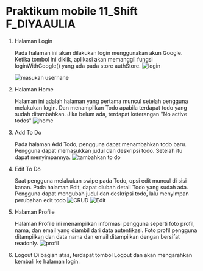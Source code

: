# Praktikum mobile 11_Shift F_DIYAAULIA
1. Halaman Login

   Pada halaman ini akan dilakukan login menggunakan akun Google. Ketika tombol ini diklik, aplikasi akan memanggil fungsi loginWithGoogle() yang ada pada store authStore.
   ![login](https://github.com/user-attachments/assets/9296ea02-098f-4442-80c3-bbd66197e690)

   ![masukan usernane](https://github.com/user-attachments/assets/ce3eab32-076d-472d-9da3-51c56781e3e7)

2. Halaman Home

   Halaman ini adalah halaman yang pertama muncul setelah pengguna melakukan login. Dan menampilkan Todo apabila terdapat todo yang sudah ditambahkan. Jika belum ada, terdapat keterangan "No active todos"
     ![home](https://github.com/user-attachments/assets/7dd865f0-495c-42ab-8bab-7f17c5a45c3c)
 
3. Add To Do

   Pada halaman Add Todo, pengguna dapat menambahkan todo baru. Pengguna dapat memasukkan judul dan deskripsi todo. Setelah itu dapat menyimpannya.
   ![tambahkan to do](https://github.com/user-attachments/assets/0dfe5b2a-b774-4d03-b59a-0cb4a6a315e1)

   
4. Edit To Do

   Saat pengguna melakukan swipe pada Todo, opsi edit muncul di sisi kanan. Pada halaman Edit, dapat diubah detail Todo yang sudah ada. Pengguna dapat mengubah judul dan deskripsi todo, lalu menyimpan perubahan edit todo
   ![CRUD](https://github.com/user-attachments/assets/a641a60c-3ea2-4147-bd38-c4eda4f6af70)
   ![Edit](https://github.com/user-attachments/assets/9a81a4b0-bb58-4834-94ac-55466494a502)

5. Halaman Profile

    Halaman Profile ini menampilkan informasi pengguna seperti foto profil, nama, dan email yang diambil dari data autentikasi. Foto profil pengguna ditampilkan dan data nama dan email ditampilkan dengan bersifat readonly. 
![profil](https://github.com/user-attachments/assets/8460b0c0-09ee-464b-a1dc-36aa9c44cfec)

 
6. Logout
   Di bagian atas, terdapat tombol Logout dan akan mengarahkan kembali ke halaman login.

